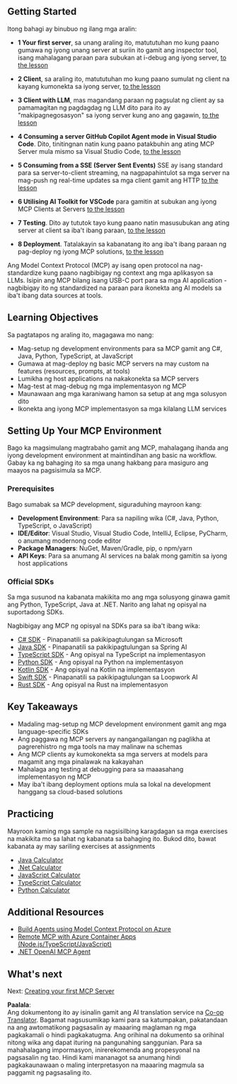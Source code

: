 <!--
CO_OP_TRANSLATOR_METADATA:
{
  "original_hash": "f77fa364511cb670d6262d119d56f562",
  "translation_date": "2025-06-11T09:14:26+00:00",
  "source_file": "03-GettingStarted/README.md",
  "language_code": "tl"
}
-->
## Getting Started  

Itong bahagi ay binubuo ng ilang mga aralin:

- **1 Your first server**, sa unang araling ito, matututuhan mo kung paano gumawa ng iyong unang server at suriin ito gamit ang inspector tool, isang mahalagang paraan para subukan at i-debug ang iyong server, [to the lesson](/03-GettingStarted/01-first-server/README.md)

- **2 Client**, sa araling ito, matututuhan mo kung paano sumulat ng client na kayang kumonekta sa iyong server, [to the lesson](/03-GettingStarted/02-client/README.md)

- **3 Client with LLM**, mas magandang paraan ng pagsulat ng client ay sa pamamagitan ng pagdagdag ng LLM dito para ito ay "makipagnegosasyon" sa iyong server kung ano ang gagawin, [to the lesson](/03-GettingStarted/03-llm-client/README.md)

- **4 Consuming a server GitHub Copilot Agent mode in Visual Studio Code**. Dito, tinitingnan natin kung paano patakbuhin ang ating MCP Server mula mismo sa Visual Studio Code, [to the lesson](/03-GettingStarted/04-vscode/README.md)

- **5 Consuming from a SSE (Server Sent Events)** SSE ay isang standard para sa server-to-client streaming, na nagpapahintulot sa mga server na mag-push ng real-time updates sa mga client gamit ang HTTP [to the lesson](/03-GettingStarted/05-sse-server/README.md)

- **6 Utilising AI Toolkit for VSCode** para gamitin at subukan ang iyong MCP Clients at Servers [to the lesson](/03-GettingStarted/06-aitk/README.md)

- **7 Testing**. Dito ay tututok tayo kung paano natin masusubukan ang ating server at client sa iba't ibang paraan, [to the lesson](/03-GettingStarted/07-testing/README.md)

- **8 Deployment**. Tatalakayin sa kabanatang ito ang iba't ibang paraan ng pag-deploy ng iyong MCP solutions, [to the lesson](/03-GettingStarted/08-deployment/README.md)


Ang Model Context Protocol (MCP) ay isang open protocol na nag-standardize kung paano nagbibigay ng context ang mga aplikasyon sa LLMs. Isipin ang MCP bilang isang USB-C port para sa mga AI application - nagbibigay ito ng standardized na paraan para ikonekta ang AI models sa iba't ibang data sources at tools.

## Learning Objectives

Sa pagtatapos ng araling ito, magagawa mo nang:

- Mag-setup ng development environments para sa MCP gamit ang C#, Java, Python, TypeScript, at JavaScript
- Gumawa at mag-deploy ng basic MCP servers na may custom na features (resources, prompts, at tools)
- Lumikha ng host applications na nakakonekta sa MCP servers
- Mag-test at mag-debug ng mga implementasyon ng MCP
- Maunawaan ang mga karaniwang hamon sa setup at ang mga solusyon dito
- Ikonekta ang iyong MCP implementasyon sa mga kilalang LLM services

## Setting Up Your MCP Environment

Bago ka magsimulang magtrabaho gamit ang MCP, mahalagang ihanda ang iyong development environment at maintindihan ang basic na workflow. Gabay ka ng bahaging ito sa mga unang hakbang para masiguro ang maayos na pagsisimula sa MCP.

### Prerequisites

Bago sumabak sa MCP development, siguraduhing mayroon kang:

- **Development Environment**: Para sa napiling wika (C#, Java, Python, TypeScript, o JavaScript)
- **IDE/Editor**: Visual Studio, Visual Studio Code, IntelliJ, Eclipse, PyCharm, o anumang modernong code editor
- **Package Managers**: NuGet, Maven/Gradle, pip, o npm/yarn
- **API Keys**: Para sa anumang AI services na balak mong gamitin sa iyong host applications


### Official SDKs

Sa mga susunod na kabanata makikita mo ang mga solusyong ginawa gamit ang Python, TypeScript, Java at .NET. Narito ang lahat ng opisyal na suportadong SDKs.

Nagbibigay ang MCP ng opisyal na SDKs para sa iba't ibang wika:
- [C# SDK](https://github.com/modelcontextprotocol/csharp-sdk) - Pinapanatili sa pakikipagtulungan sa Microsoft
- [Java SDK](https://github.com/modelcontextprotocol/java-sdk) - Pinapanatili sa pakikipagtulungan sa Spring AI
- [TypeScript SDK](https://github.com/modelcontextprotocol/typescript-sdk) - Ang opisyal na TypeScript na implementasyon
- [Python SDK](https://github.com/modelcontextprotocol/python-sdk) - Ang opisyal na Python na implementasyon
- [Kotlin SDK](https://github.com/modelcontextprotocol/kotlin-sdk) - Ang opisyal na Kotlin na implementasyon
- [Swift SDK](https://github.com/modelcontextprotocol/swift-sdk) - Pinapanatili sa pakikipagtulungan sa Loopwork AI
- [Rust SDK](https://github.com/modelcontextprotocol/rust-sdk) - Ang opisyal na Rust na implementasyon

## Key Takeaways

- Madaling mag-setup ng MCP development environment gamit ang mga language-specific SDKs
- Ang paggawa ng MCP servers ay nangangailangan ng paglikha at pagrerehistro ng mga tools na may malinaw na schemas
- Ang MCP clients ay kumokonekta sa mga servers at models para magamit ang mga pinalawak na kakayahan
- Mahalaga ang testing at debugging para sa maaasahang implementasyon ng MCP
- May iba't ibang deployment options mula sa lokal na development hanggang sa cloud-based solutions

## Practicing

Mayroon kaming mga sample na nagsisilbing karagdagan sa mga exercises na makikita mo sa lahat ng kabanata sa bahaging ito. Bukod dito, bawat kabanata ay may sariling exercises at assignments

- [Java Calculator](./samples/java/calculator/README.md)
- [.Net Calculator](../../../03-GettingStarted/samples/csharp)
- [JavaScript Calculator](./samples/javascript/README.md)
- [TypeScript Calculator](./samples/typescript/README.md)
- [Python Calculator](../../../03-GettingStarted/samples/python)

## Additional Resources

- [Build Agents using Model Context Protocol on Azure](https://learn.microsoft.com/azure/developer/ai/intro-agents-mcp)
- [Remote MCP with Azure Container Apps (Node.js/TypeScript/JavaScript)](https://learn.microsoft.com/samples/azure-samples/mcp-container-ts/mcp-container-ts/)
- [.NET OpenAI MCP Agent](https://learn.microsoft.com/samples/azure-samples/openai-mcp-agent-dotnet/openai-mcp-agent-dotnet/)

## What's next

Next: [Creating your first MCP Server](/03-GettingStarted/01-first-server/README.md)

**Paalala**:  
Ang dokumentong ito ay isinalin gamit ang AI translation service na [Co-op Translator](https://github.com/Azure/co-op-translator). Bagamat nagsusumikap kami para sa katumpakan, pakatandaan na ang awtomatikong pagsasalin ay maaaring maglaman ng mga pagkakamali o hindi pagkakatugma. Ang orihinal na dokumento sa orihinal nitong wika ang dapat ituring na pangunahing sanggunian. Para sa mahahalagang impormasyon, inirerekomenda ang propesyonal na pagsasalin ng tao. Hindi kami mananagot sa anumang hindi pagkakaunawaan o maling interpretasyon na maaaring magmula sa paggamit ng pagsasaling ito.